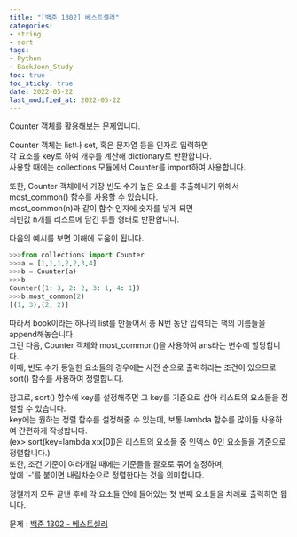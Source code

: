 ```yaml
---
title: "[백준 1302] 베스트셀러"
categories: 
- string
- sort
tags:
- Python
- BaekJoon_Study
toc: true
toc_sticky: true
date: 2022-05-22
last_modified_at: 2022-05-22
---
```


Counter 객체를 활용해보는 문제입니다.   

Counter 객체는 list나 set, 혹은 문자열 등을 인자로 입력하면  
각 요소를 key로 하여 개수를 계산해 dictionary로 반환합니다.  
사용할 때에는 collections 모듈에서 Counter를 import하여 사용합니다. 

또한, Counter 객체에서 가장 빈도 수가 높은 요소를 추출해내기 위해서  
most_common() 함수를 사용할 수 있습니다.  
most_common(n)과 같이 함수 인자에 숫자를 넣게 되면  
최빈값 n개를 리스트에 담긴 튜플 형태로 반환합니다.  

다음의 예시를 보면 이해에 도움이 됩니다.

```python
>>>from collections import Counter
>>>a = [1,1,1,2,2,3,4]
>>>b = Counter(a)
>>>b
Counter({1: 3, 2: 2, 3: 1, 4: 1})
>>>b.most_common(2)
[(1, 3),(2, 2)]
```
따라서 book이라는 하나의 list를 만들어서 총 N번 동안 입력되는 책의 이름들을 append해놓습니다.  
그런 다음, Counter 객체와 most_common()을 사용하여 ans라는 변수에 할당합니다.  
이때, 빈도 수가 동일한 요소들의 경우에는 사전 순으로 출력하라는 조건이 있으므로  
sort() 함수를 사용하여 정렬합니다.  

참고로, sort() 함수에 key를 설정해주면 그 key를 기준으로 삼아 리스트의 요소들을 정렬할 수 있습니다.  
key에는 원하는 정렬 함수를 설정해줄 수 있는데, 보통 lambda 함수를 많이들 사용하여 간편하게 작성합니다.  
(ex> sort(key=lambda x:x[0])은 리스트의 요소들 중 인덱스 0인 요소들을 기준으로 정렬합니다.)  
또한, 조건 기준이 여러개일 때에는 기준들을 괄호로 묶어 설정하며,  
앞에 '-'를 붙이면 내림차순으로 정렬한다는 것을 의미합니다.

정렬까지 모두 끝낸 후에 각 요소들 안에 들어있는 첫 번째 요소들을 차례로 출력하면 됩니다.

문제 : [백준 1302 - 베스트셀러](https://www.acmicpc.net/problem/1302)

<script src="https://gist.github.com/Ryumaker/758d0d18d629adc8b242ca7cd1be2bed.js"></script>


